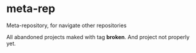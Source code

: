 # meta-rep
Meta-repository, for navigate other repositories

All abandoned projects maked with tag **broken**.
And project not properly yet.

